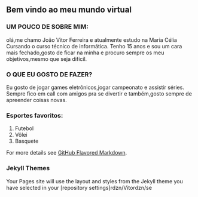 
## Bem vindo ao meu mundo virtual



### UM POUCO DE SOBRE MIM:
olá,me chamo João Vitor Ferreira e atualmente estudo na Maria Célia
Cursando o curso técnico de informática. Tenho 15 anos e sou um cara mais fechado,gosto de ficar na minha e procuro 
sempre os meu objetivos,mesmo que seja difícil.

### O QUE EU GOSTO DE FAZER?
Eu gosto de jogar games eletrônicos,jogar campeonato e assistir séries.
Sempre fico em call com amigos pra se divertir e também,gosto sempre de apreender coisas novas.

### Esportes favoritos:

1. Futebol
2. Vôlei
3. Basquete



For more details see [GitHub Flavored Markdown](https://guides.github.com/features/mastering-markdown/).

### Jekyll Themes

Your Pages site will use the layout and styles from the Jekyll theme you have selected in your [repository settings]rdzn/Vitordzn/se
